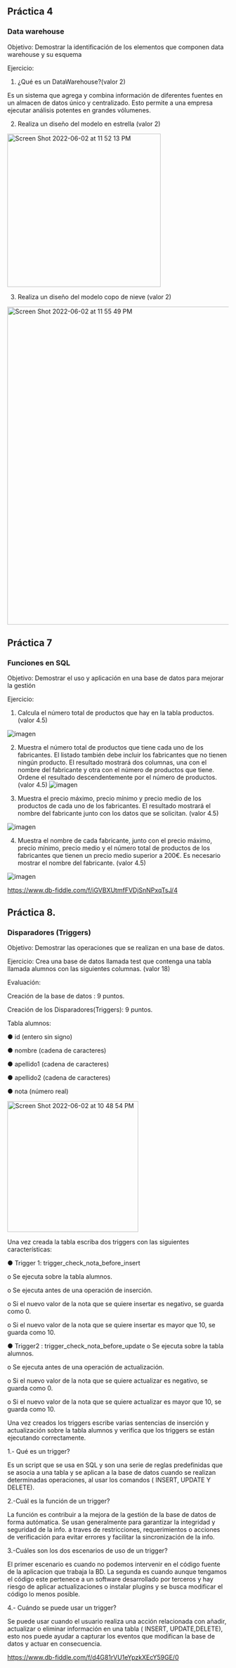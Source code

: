 
## Práctica 4
### Data warehouse

Objetivo: Demostrar la identificación de los elementos que componen data warehouse y
su esquema

Ejercicio:

1. ¿Qué es un DataWarehouse?(valor 2)

Es un sistema que agrega y combina información de diferentes fuentes en un almacen de datos único y  centralizado.
Esto permite a una empresa ejecutar análisis potentes en grandes vólumenes.

2. Realiza un diseño del modelo en estrella (valor 2)
<img width="349" alt="Screen Shot 2022-06-02 at 11 52 13 PM" src="https://user-images.githubusercontent.com/103067169/171788997-5d0a6863-aaac-4044-95f9-e6eaf56bf790.png">





3. Realiza un diseño del modelo copo de nieve (valor 2)
<img width="724" alt="Screen Shot 2022-06-02 at 11 55 49 PM" src="https://user-images.githubusercontent.com/103067169/171788942-3263a196-d57e-4b4d-91ce-37c3ac284e1d.png">



## Práctica 7
### Funciones en SQL
Objetivo: Demostrar el uso y aplicación en una base de datos para mejorar la gestión

Ejercicio:

1. Calcula el número total de productos que hay en la tabla productos. (valor 4.5)

![imagen](https://user-images.githubusercontent.com/103067169/171661656-79c64a67-3141-4771-9bbb-3b5cffee12b6.png)

2. Muestra el número total de productos que tiene cada uno de los fabricantes. El listado
también debe incluir los fabricantes que no tienen ningún producto. El resultado
mostrará dos columnas, una con el nombre del fabricante y otra con el número de
productos que tiene. Ordene el resultado descendentemente por el número de
productos. (valor 4.5)
![imagen](https://user-images.githubusercontent.com/103067169/171878876-064b79dd-2ef0-45d3-ae2a-437a46372fb4.png)



3. Muestra el precio máximo, precio mínimo y precio medio de los productos de cada
uno de los fabricantes. El resultado mostrará el nombre del fabricante junto con los
datos que se solicitan. (valor 4.5)

![imagen](https://user-images.githubusercontent.com/103067169/171675388-394c9787-2e06-4952-bb49-00349296ff0d.png)

4. Muestra el nombre de cada fabricante, junto con el precio máximo, precio mínimo,
precio medio y el número total de productos de los fabricantes que tienen un precio
medio superior a 200€. Es necesario mostrar el nombre del fabricante. (valor 4.5)

![imagen](https://user-images.githubusercontent.com/103067169/171882553-b388124f-8889-47c4-b0b4-54432fc591ab.png)


  https://www.db-fiddle.com/f/iGVBXUtmfFVDjSnNPxqTsJ/4

## Práctica 8.
### Disparadores (Triggers)

Objetivo: Demostrar las operaciones que se realizan en una base de datos.

Ejercicio: Crea una base de datos llamada test que contenga una tabla llamada
alumnos con las siguientes columnas. (valor 18)

Evaluación:

Creación de la base de datos : 9 puntos.

Creación de los Disparadores(Triggers): 9 puntos.

Tabla alumnos:

● id (entero sin signo)

● nombre (cadena de caracteres)

● apellido1 (cadena de caracteres)

● apellido2 (cadena de caracteres)

● nota (número real)

<img width="298" alt="Screen Shot 2022-06-02 at 10 48 54 PM" src="https://user-images.githubusercontent.com/103067169/171782370-d61ce970-00a4-4967-8e83-ab46d6858612.png">


Una vez creada la tabla escriba dos triggers con las siguientes características:

● Trigger 1: trigger_check_nota_before_insert

  o Se ejecuta sobre la tabla alumnos.
  
  o Se ejecuta antes de una operación de inserción.
  
  o Si el nuevo valor de la nota que se quiere insertar es negativo, se guarda
  como 0.
  
  o Si el nuevo valor de la nota que se quiere insertar es mayor que 10, se
  guarda como 10.

● Trigger2 : trigger_check_nota_before_update
  o Se ejecuta sobre la tabla alumnos.
  
  o Se ejecuta antes de una operación de actualización.
  
  o Si el nuevo valor de la nota que se quiere actualizar es negativo, se guarda
  como 0.
  
  o Si el nuevo valor de la nota que se quiere actualizar es mayor que 10, se
  guarda como 10.
  
Una vez creados los triggers escribe varias sentencias de inserción y actualización
sobre la tabla alumnos y verifica que los triggers se están ejecutando
correctamente.
 
 
 1.- Qué es un trigger?
 
 Es un script  que se usa en SQL y son una serie de reglas predefinidas que se asocia a una tabla y se aplican a la base de datos  cuando se realizan determinadas operaciones, al usar los comandos ( INSERT, UPDATE Y DELETE).
 
 2.-Cuál es la función de un trigger?
 
 La función  es contribuir a la mejora de la gestión  de la base de datos de forma autómatica. Se usan generalmente para garantizar la integridad y seguridad de la info. a traves  de restricciones, requerimientos o acciones de verificación para evitar errores y facilitar la sincronización de la info.
 
 3.-Cuáles son los dos escenarios de uso de un trigger?
 
 El primer escenario es cuando no podemos intervenir en el código fuente de la aplicacion que trabaja la BD.
 La segunda es cuando aunque tengamos el código este pertenece a un software desarrollado por terceros y hay riesgo de aplicar actualizaciones o instalar  plugins y se busca modificar el código lo menos posible.
 
 4.- Cuándo se puede usar un trigger?
 
 Se puede usar cuando el usuario realiza una acción relacionada con añadir, actualizar o eliminar información en una tabla ( INSERT, UPDATE,DELETE), esto nos puede ayudar a capturar los eventos que modifican la base de datos y actuar en consecuencia.
 
 
 https://www.db-fiddle.com/f/d4G81rVU1eYpzkXEcY59GE/0
